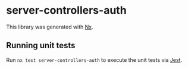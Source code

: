 # server-controllers-auth

This library was generated with [Nx](https://nx.dev).

## Running unit tests

Run `nx test server-controllers-auth` to execute the unit tests via [Jest](https://jestjs.io).
